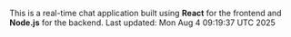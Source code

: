 This is a real-time chat application built using **React** for the frontend and **Node.js** for the backend.
Last updated: Mon Aug  4 09:19:37 UTC 2025

